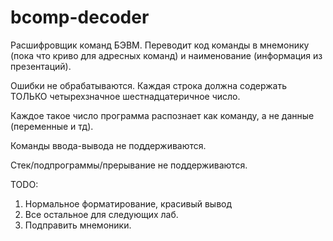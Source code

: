 # bcomp-decoder
Расшифровщик команд БЭВМ. Переводит код команды в мнемонику (пока что криво для адресных команд) и наименование (информация из презентаций).

Ошибки не обрабатываются. Каждая строка должна содержать ТОЛЬКО четырехзначное шестнадцатеричное число. 

Каждое такое число программа распознает как команду, а не данные (переменные и тд).

Команды ввода-вывода не поддерживаются.

Стек/подпрограммы/прерывание не поддерживаются.

TODO: 
1. Нормальное форматирование, красивый вывод
2. Все остальное для следующих лаб.
3. Подправить мнемоники.